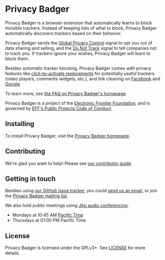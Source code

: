 Privacy Badger
==============
Privacy Badger is a browser extension that automatically learns to block invisible trackers. Instead of keeping lists of what to block, Privacy Badger automatically discovers trackers based on their behavior.

Privacy Badger sends the [Global Privacy Control](https://globalprivacycontrol.org/) signal to opt you out of data sharing and selling, and the [Do Not Track](https://www.eff.org/issues/do-not-track) signal to tell companies not to track you. If trackers ignore your wishes, Privacy Badger will learn to block them.

Besides automatic tracker blocking, Privacy Badger comes with privacy features like [click-to-activate replacements](https://privacybadger.org/#How-does-Privacy-Badger-handle-social-media-widgets) for potentially useful trackers (video players, comments widgets, etc.), and link cleaning on [Facebook](https://www.eff.org/deeplinks/2018/05/privacy-badger-rolls-out-new-ways-fight-facebook-tracking) and [Google](https://www.eff.org/deeplinks/2018/10/privacy-badger-now-fights-more-sneaky-google-tracking).

To learn more, see [the FAQ on Privacy Badger's homepage](https://privacybadger.org/#faq).

Privacy Badger is a project of the [Electronic Frontier Foundation](https://www.eff.org), and is governed by [EFF's Public Projects Code of Conduct](https://www.eff.org/pages/eppcode).

## Installing

To install Privacy Badger, visit the [Privacy Badger homepage](https://privacybadger.org/).


## Contributing

We're glad you want to help! Please see [our contributor guide](/CONTRIBUTING.md).


## Getting in touch

Besides using [our GitHub issue tracker](https://github.com/EFForg/privacybadger/issues), you could [send us an email](mailto:extension-devs@eff.org), or join the [Privacy Badger mailing list](https://lists.eff.org/mailman/listinfo/privacybadger).

We also hold public meetings using [Jitsi audio conferencing](https://meet.jit.si/PoliteBadgersSingEuphoricly):
- Mondays at 10:45 AM [Pacific Time](https://en.wikipedia.org/wiki/Pacific_Time_Zone)
- Thursdays at 01:00 PM Pacific Time


## License

Privacy Badger is licensed under the GPLv3+. See [LICENSE](/LICENSE) for more details.
